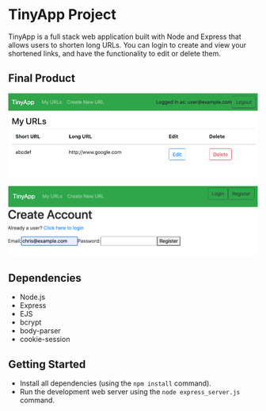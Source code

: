 # TinyApp Project

TinyApp is a full stack web application built with Node and Express that allows users to shorten long URLs. You can login to create and view your shortened links, and have the functionality to edit or delete them.

## Final Product

!["screenshot description"](https://github.com/chatcher20/tinyapp/blob/master/docs/TinyApp_mainPage.png)

!["screenshot description"](https://github.com/chatcher20/tinyapp/blob/master/docs/TinyApp_registerPage.png)

## Dependencies

- Node.js
- Express
- EJS
- bcrypt
- body-parser
- cookie-session

## Getting Started

- Install all dependencies (using the `npm install` command).
- Run the development web server using the `node express_server.js` command.